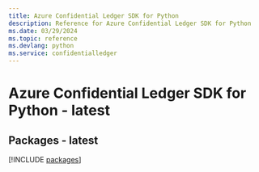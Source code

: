 ```yaml
---
title: Azure Confidential Ledger SDK for Python
description: Reference for Azure Confidential Ledger SDK for Python
ms.date: 03/29/2024
ms.topic: reference
ms.devlang: python
ms.service: confidentialledger
---
```

# Azure Confidential Ledger SDK for Python - latest
## Packages - latest
[!INCLUDE [packages](confidential-ledger-index.md)]